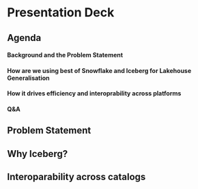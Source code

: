 # Presentation Deck

## Agenda

#### Background and the Problem Statement

#### How are we using best of Snowflake and Iceberg for Lakehouse Generalisation

#### How it drives efficiency and interoprability across platforms

#### Q&A



## Problem Statement

## Why Iceberg?

## Interoparability across catalogs




